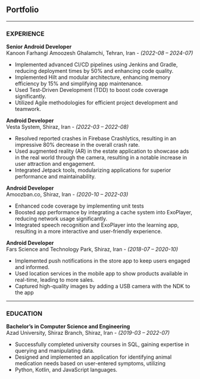 ## Portfolio

---

### EXPERIENCE

**Senior Android Developer**<br>
Kanoon Farhangi Amoozesh Ghalamchi, Tehran, Iran - *(2022-08 – 2024-07)*<br>
- Implemented advanced CI/CD pipelines using Jenkins and Gradle, reducing deployment times by 50% and enhancing code
quality.
- Implemented Hilt and modular architecture, enhancing memory efficiency by 15% and simplifying app maintenance.
- Used Test-Driven Development (TDD) to boost code coverage significantly.
- Utilized Agile methodologies for efficient project development and teamwork.

**Android Developer**<br>
Vesta System, Shiraz, Iran - *(2022-03 – 2022-08)*<br>
- Resolved reported crashes in Firebase Crashlytics, resulting in an impressive 80% decrease in the overall crash rate.
- Used augmented reality (AR) in the estate application to showcase ads in the real world through the camera, resulting in a notable increase in user attraction and engagement.
- Integrated Jetpack tools, modularizing applications for superior performance and maintainability.


**Android Developer**<br>
Amoozban.co, Shiraz, Iran - *(2020-10 – 2022-03)*<br>
- Enhanced code coverage by implementing unit tests
- Boosted app performance by integrating a cache system into ExoPlayer, reducing network usage significantly.
- Integrated speech recognition and ExoPlayer into the learning app, resulting in a more interactive and user-friendly experience.

**Android Developer**<br>
Fars Science and Technology Park, Shiraz, Iran - *(2018-07 – 2020-10)*<br>
- Implemented push notifications in the store app to keep users engaged and informed.
- Used location services in the mobile app to show products available in real-time, leading to more sales.
- Captured high-quality images by adding a USB camera with the NDK to the app

---

### EDUCATION

**Bachelor’s in Computer Science and Engineering**<br>
Azad University, Shiraz Branch, Shiraz, Iran - *(2019-03 – 2022-07)*<br>
+ Successfully completed university courses in SQL, gaining expertise in querying and manipulating data.
+ Designed and implemented an application for identifying animal medication needs based on user-entered symptoms, utilizing
+ Python, Kotlin, and JavaScript languages.
